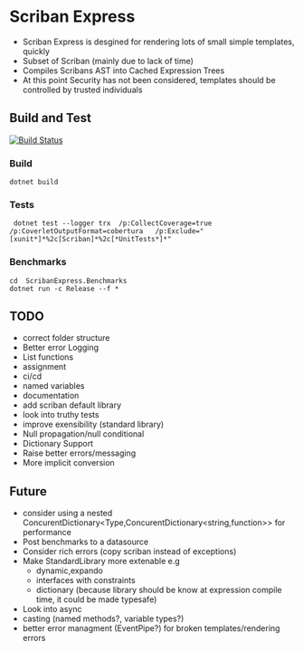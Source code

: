 # Scriban Express

* Scriban Express is desgined for rendering lots of small simple templates, quickly
* Subset of Scriban (mainly due to lack of time)
* Compiles Scribans AST into Cached Expression Trees
* At this point Security has not been considered, templates should be controlled by trusted individuals

## Build and Test

[![Build Status](https://dev.azure.com/sevenwestmedia/Inferno/_apis/build/status/sevenwestmedia-labs.ScribanExpress?branchName=master)](https://dev.azure.com/sevenwestmedia/Inferno/_build/latest?definitionId=248&branchName=master)

### Build

```pwsh
dotnet build
```

### Tests

```pwsh
 dotnet test --logger trx  /p:CollectCoverage=true /p:CoverletOutputFormat=cobertura   /p:Exclude="[xunit*]*%2c[Scriban]*%2c[*UnitTests*]*"
```

### Benchmarks

 ```pwsh
 cd  ScribanExpress.Benchmarks
 dotnet run -c Release --f *
 ```


 ## TODO

 * correct folder structure
 * Better error Logging
 * List functions
 * assignment
 * ci/cd
 * named variables
 * documentation
 * add scriban default library
 * look into truthy tests
 * improve exensibility (standard library)
 * Null propagation/null conditional
 * Dictionary Support
 * Raise better errors/messaging
 * More implicit conversion

## Future

* consider using a nested ConcurentDictionary<Type,ConcurentDictionary<string,function>>  for performance
* Post benchmarks to a datasource
* Consider rich errors (copy scriban instead of exceptions)
* Make StandardLibrary more extenable e.g
    * dynamic,expando
    * interfaces with constraints
    * dictionary (because library should be know at expression compile time, it could be made typesafe)
* Look into async
* casting (named methods?, variable types?)
* better error managment (EventPipe?) for broken templates/rendering errors